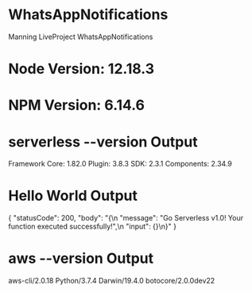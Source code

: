 # WhatsAppNotifications
Manning LiveProject WhatsAppNotifications

# Node Version: 12.18.3

# NPM Version: 6.14.6

# serverless --version Output
Framework Core: 1.82.0
Plugin: 3.8.3
SDK: 2.3.1
Components: 2.34.9


# Hello World Output
{
    "statusCode": 200,
    "body": "{\n  \"message\": \"Go Serverless v1.0! Your function executed successfully!\",\n  \"input\": {}\n}"
}

# aws --version Output
aws-cli/2.0.18 Python/3.7.4 Darwin/19.4.0 botocore/2.0.0dev22

